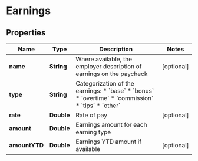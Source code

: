 

# Earnings


## Properties

| Name | Type | Description | Notes |
|------------ | ------------- | ------------- | -------------|
|**name** | **String** | Where available, the employer description of earnings on the paycheck |  [optional] |
|**type** | **String** | Categorization of the earnings:  * &#x60;base&#x60;  * &#x60;bonus&#x60;  * &#x60;overtime&#x60;  * &#x60;commission&#x60;  * &#x60;tips&#x60;  * &#x60;other&#x60;  |  |
|**rate** | **Double** | Rate of pay |  [optional] |
|**amount** | **Double** | Earnings amount for each earning type |  |
|**amountYTD** | **Double** | Earnings YTD amount if available |  [optional] |



